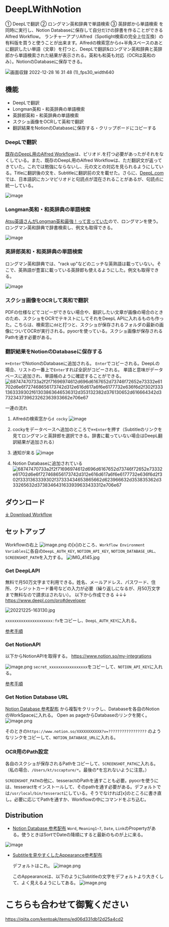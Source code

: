# DeepLWithNotion

① DeepLで翻訳
② ロングマン英和辞典で単語検索
③ 英辞郎から単語検索
を同時に実行し、Notion Databaseに保存して自分だけの辞書を作ることができるAlfred Workflow。
ランチャーアプリAlfred（Spotlight検索の完全上位互換）の有料版を買うと使うことが出来ます。Alfredの検索窓から`d`+半角スペースのあとに翻訳したい単語（文章）を打つと、DeepLで翻訳&ロングマン英和辞典と英辞郎から単語検索された結果が表示される。英和も和英も対応（OCRは英和のみ）。NotionのDatabaseに保存できる。

![画面収録 2022-12-28 16 31 48 (1)_fps30_width640](https://user-images.githubusercontent.com/43945931/209777244-8d4b5cfd-680d-462f-b395-ee856c0d39c4.gif)



## 機能

* DeepLで翻訳
* Longman英和・和英辞典の単語検索
* 英辞郎英和・和英辞典の単語検索
* スクショ画像をOCRして英和で翻訳
* 翻訳結果をNotionのDatabaseに保存する・クリップボードにコピーする

### DeepLで翻訳
[既存のDeepL用のAlfred Workflow](https://www.packal.org/workflow/deepl-translate)は、ピリオド.を打つ必要があったがそれをなくしている。また、既存のDeepL用のAlfred Workflowは、ただ翻訳文が返ってきていた。これでは勉強にならないし、元の文との対応を見られるようにしている。Titleに翻訳後の文を、Subtitleに翻訳前の文を載せた。さらに、[DeepL.com](https://www.deepl.com/translator)では、日本語訳にカンマピリオドと句読点が混在されることがあるが、句読点に統一している。

![image](https://user-images.githubusercontent.com/43945931/209459707-26a52b81-1e77-4e9d-acca-9960bebc44cc.png)

### Longman英和・和英辞典の単語検索
[Atsu英語さんがLongman英和最強！って言っていた](https://twitter.com/atsueigo/status/1204702821595004928?ref_src=twsrc%5Etfw%7Ctwcamp%5Etweetembed%7Ctwterm%5E1204702821595004928%7Ctwgr%5E3892e63e53556ed517de642ad6e4787c3a44e23c%7Ctwcon%5Es1_&ref_url=https%3A%2F%2Fqiita.com%2Fkentoak%2Fitems%2Ff08c914f1f5c41c09597)ので、ロングマンを使う。
ロングマン英和辞典で辞書検索し、例文も取得できる。

![image](https://user-images.githubusercontent.com/43945931/209459709-e4cbc3db-cde0-41fa-9e46-93c64a8b48b1.png)


### 英辞郎英和・和英辞典の単語検索
ロングマン英和辞典では、"rack up"などのニッチな英熟語は載っていない。そこで、英熟語が豊富に載っている英辞郎も使えるようにした。例文も取得できる。

![image](https://user-images.githubusercontent.com/43945931/209463173-bdca74b4-cee2-486f-884d-4f819382eebd.png)


### スクショ画像をOCRして英和で翻訳
PDFの仕様などでコピーができない場合や、翻訳したい文章が画像の場合のときのため、スクショをOCRでテキストにしてそれをDeepL APIに入れるものも作った。こちらは、検索窓に`dd`と打つと、スクショが保存されるフォルダの最新の画像についてOCRが実行される。pyocrを使っている。スクショ画像が保存されるPathを通す必要がある。


### 翻訳結果をNotionのDatabaseに保存する
`⌘+Enter`でNotionのDatabaseに追加される。
`Enter`でコピーされる。DeepLの場合、リストの一番上で`Enter`すれば全訳がコピーされる。
単語と意味がデータベースに追加され、単語帳のように確認することができる。
   ![68747470733a2f2f71696974612d696d6167652d73746f72652e73332e61702d6e6f727468656173742d312e616d617a6f6e6177732e636f6d2f302f3331363339302f61303863646536312d353132382d376130652d616664342d3732343739623262363933662e706e67](https://user-images.githubusercontent.com/43945931/209459908-3625aec0-a84b-4cfb-97b8-fefa0100381e.png)
  
一連の流れ
1. Alfredの検索窓から`d cocky`
 ![image](https://user-images.githubusercontent.com/43945931/209459972-903abc8a-c8ab-4c04-a516-5c3e94e588f9.png)

2. cockyをデータベースへ追加のところで`⌘+Enter`を押す（Subtitleのリンクを見てロングマンと英辞郎を選択できる。辞書に載っていない場合はDeepL翻訳結果が追加される）
3. 通知が来る
  ![image](https://user-images.githubusercontent.com/43945931/209459663-72679bb9-78ec-4ee6-9eaf-f3b7a3a88aa2.png)
4. Notion Databaseに追加されている
![68747470733a2f2f71696974612d696d6167652d73746f72652e73332e61702d6e6f727468656173742d312e616d617a6f6e6177732e636f6d2f302f3331363339302f37333434653865662d623966632d353835362d333265632d3738346431633939633433312e706e67](https://user-images.githubusercontent.com/43945931/209459922-16fb599b-a3e0-4a52-9060-97b3a940d12d.png)

## ダウンロード
<a href='https://github.com/kentoak/deepLAlfred/releases/download/version1.1/DeepLWithNotion.alfredworkflow'>⤓ Download Workflow</a>

## セットアップ
Workflowの右上
![image.png](https://qiita-image-store.s3.ap-northeast-1.amazonaws.com/0/316390/dcd3f12d-feb5-6d6f-a579-2942870bbf3c.png)
の[x]のところ、`Workflow Environment Variables`に各自の`DeepL_AUTH_KEY`, `NOTION_API_KEY`, `NOTION_DATABASE_URL`、`SCREENSHOT_PATH`を入力する。
![IMG_4145.jpg](https://qiita-image-store.s3.ap-northeast-1.amazonaws.com/0/316390/19544028-4424-2de6-6be8-b9aa57e69ad9.jpeg)

### Get DeepLAPI
無料で月50万文字まで利用できる。姓名、メールアドレス、パスワード、住所、クレジットカード番号などの入力が必要（繰り返しになるが、月50万文字まで無料なので請求はされない）。
以下から作成できる ↓↓↓
https://www.deepl.com/pro#developer

![20221225-163130.jpg](https://qiita-image-store.s3.ap-northeast-1.amazonaws.com/0/316390/2e6d25ee-f05c-57ca-d09d-65681d28b75a.jpeg)

`xxxxxxxxxxxxxxxxxxxxx:fx`をコピーし、`DeepL_AUTH_KEY`に入れる。

[参考手順](https://keikenchi.com/how-to-get-a-free-api-key-for-deepl-translator)

### Get NotionAPI
以下からNotionAPIを取得する。
https://www.notion.so/my-integrations

![image.png](https://qiita-image-store.s3.ap-northeast-1.amazonaws.com/0/316390/68182318-5cd8-14f5-3083-7b2197d3d1e7.png)
`secret_xxxxxxxxxxxxxxxxx`をコピーして、`NOTION_API_KEY`に入れる。


[参考手順](https://zenn.dev/utah/articles/da8239aca15335)

### Get Notion Database URL
[Notion Database 参考配布](https://sedate-albatross-de7.notion.site/dd45f9f9f9854528825e05ad9a7977cf) から複製をクリックし、Databaseを各自のNotionのWorkSpaceに入れる。
Open as pageからDatabaseのリンクを開く。
![image.png](https://qiita-image-store.s3.ap-northeast-1.amazonaws.com/0/316390/11079987-a299-c9e7-6c11-cc6796355c8d.png)

そのときの`https://www.notion.so/XXXXXXXXXXX?v=?????????????????` のようなリンクをコピーして、`NOTION_DATABASE_URL`に入れる。

### OCR用のPath設定

各自のスクショが保存されるPathをコピーして、`SCREENSHOT_PATH`に入れる。（私の場合、`/Users/kt/sccapture/*`。最後の*を忘れないように注意。）

`SCREENSHOT_PATH`の他に、tesseractのPathを通すことも必要。pyocrを使うには、tesseractをインストールして、そのpathを通す必要がある。デフォルトでは`/usr/local/bin/tesseract`にしている。そうでなければ[x]のところに書き直し。必要に応じてPathを通すか、Workflowの中にコマンドをぶち込む。

## Distribution
* [Notion Database 参考配布](
https://sedate-albatross-de7.notion.site/dd45f9f9f9854528825e05ad9a7977cf)
`Word`, `Meaning1~7`, `Date`, `Link`のPropertyがある。使うときはSortでDateの降順にすると最新のものが上に来る。
 
 ![image](https://user-images.githubusercontent.com/43945931/209460636-18168e6f-664c-4040-b897-df2d064e2217.png)


* [Subtitleを見やすくしたAppearance参考配布](https://www.alfredapp.com/extras/theme/hwZohFvH5J/)

   デフォルトはこれ。
   ![image.png](https://qiita-image-store.s3.ap-northeast-1.amazonaws.com/0/316390/647d2a42-3d08-57f0-927f-c8aa38c645c1.png)

   このAppearanceは、以下のようにSubtitleの文字をデフォルトより大きくして、よく見えるようにしてある。
   ![image.png](https://qiita-image-store.s3.ap-northeast-1.amazonaws.com/0/316390/8529a5ff-f2f9-b7af-d4dc-fbc032c0098e.png)


# こちらも合わせて御覧ください
https://qiita.com/kentoak/items/ed06d331db12d25a4cd2

